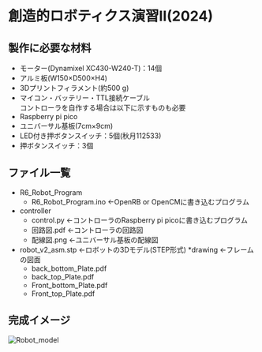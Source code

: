 # 創造的ロボティクス演習Ⅱ(2024)
## 製作に必要な材料
* モーター(Dynamixel XC430-W240-T)：14個
* アルミ板(W150×D500×H4)
* 3Dプリントフィラメント(約500 g)
* マイコン・バッテリー・TTL接続ケーブル \
コントローラを自作する場合は以下に示すものも必要
* Raspberry pi pico
* ユニバーサル基板(7cm×9cm)
* LED付き押ボタンスイッチ：5個(秋月112533)
* 押ボタンスイッチ：3個

## ファイル一覧
* R6_Robot_Program
  - R6_Robot_Program.ino  ←OpenRB or OpenCMに書き込むプログラム
* controller
  - control.py  ←コントローラのRaspberry pi picoに書き込むプログラム
  - 回路図.pdf  ←コントローラの回路図
  - 配線図.png  ←ユニバーサル基板の配線図
* robot_v2_asm.stp  ←ロボットの3Dモデル(STEP形式)
*drawing  ←フレームの図面
  - back_bottom_Plate.pdf
  - back_top_Plate.pdf
  - Front_bottom_Plate.pdf
  - Front_top_Plate.pdf
## 完成イメージ
![Robot_model](https://github.com/user-attachments/assets/ac4da6d0-3fe9-47ce-8da2-83af7d209cd1)
